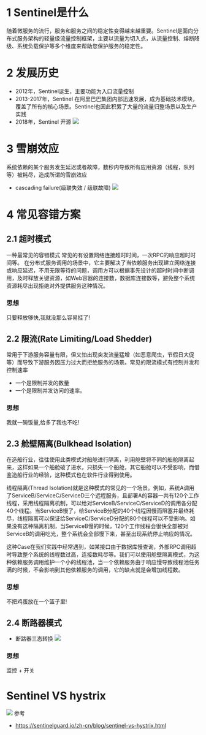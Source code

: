 # 1 Sentinel是什么
随着微服务的流行，服务和服务之间的稳定性变得越来越重要。Sentinel是面向分布式服务架构的轻量级流量控制框架，主要以流量为切入点，从流量控制、熔断降级、系统负载保护等多个维度来帮助您保护服务的稳定性。

# 2 发展历史
- 2012年，Sentinel诞生，主要功能为入口流量控制
- 2013-2017年，Sentinel 在阿里巴巴集团内部迅速发展，成为基础技术模块，覆盖了所有的核心场景。Sentinel也因此积累了大量的流量归整场景以及生产实践
- 2018年，Sentinel 开源
![](https://img-blog.csdnimg.cn/20200514140734637.png?x-oss-process=image/watermark,type_ZmFuZ3poZW5naGVpdGk,shadow_10,text_aHR0cHM6Ly9ibG9nLmNzZG4ubmV0L3FxXzMzNTg5NTEw,size_1,color_FFFFFF,t_70)

# 3 雪崩效应
系统依赖的某个服务发生延迟或者故障，数秒内导致所有应用资源（线程，队列等）被耗尽，造成所谓的雪崩效应

- cascading failure(级联失效 / 级联故障)
![](https://img-blog.csdnimg.cn/20191027184013646.png?x-oss-process=image/watermark,type_ZmFuZ3poZW5naGVpdGk,shadow_10,text_aHR0cHM6Ly9ibG9nLmNzZG4ubmV0L3FxXzMzNTg5NTEw,size_1,color_FFFFFF,t_70)
# 4 常见容错方案
## 2.1 超时模式
一种最常见的容错模式
常见的有设置网络连接超时时间，一次RPC的响应超时时间等。
在分布式服务调用的场景中，它主要解决了当依赖服务出现建立网络连接或响应延迟，不用无限等待的问题，调用方可以根据事先设计的超时时间中断调用，及时释放关键资源，如Web容器的连接数，数据库连接数等，避免整个系统资源耗尽出现拒绝对外提供服务这种情况。

### 思想
只要释放够快,我就没那么容易挂了!

## 2.2 限流(Rate Limiting/Load Shedder)
常用于下游服务容量有限，但又怕出现突发流量猛增（如恶意爬虫，节假日大促等）而导致下游服务因压力过大而拒绝服务的场景。常见的限流模式有控制并发和控制速率
- 一个是限制并发的数量
- 一个是限制并发访问的速率。

### 思想
我就一碗饭量,给多了我也不吃!


## 2.3 舱壁隔离(Bulkhead Isolation)
在造船行业，往往使用此类模式对船舱进行隔离，利用舱壁将不同的船舱隔离起来，这样如果一个船舱破了进水，只损失一个船舱，其它船舱可以不受影响，而借鉴造船行业的经验，这种模式也在软件行业得到使用。

线程隔离(Thread Isolation)就是这种模式的常见的一个场景。例如，系统A调用了ServiceB/ServiceC/ServiceD三个远程服务，且部署A的容器一共有120个工作线程，采用线程隔离机制，可以给对ServiceB/ServiceC/ServiceD的调用各分配40个线程。当ServiceB慢了，给ServiceB分配的40个线程因慢而阻塞并最终耗尽，线程隔离可以保证给ServiceC/ServiceD分配的80个线程可以不受影响。如果没有这种隔离机制，当ServiceB慢的时候，120个工作线程会很快全部被对ServiceB的调用吃光，整个系统会全部慢下来，甚至出现系统停止响应的情况。

这种Case在我们实践中经常遇到，如某接口由于数据库慢查询，外部RPC调用超时导致整个系统的线程数过高，连接数耗尽等。我们可以使用舱壁隔离模式，为这种依赖服务调用维护一个小的线程池，当一个依赖服务由于响应慢导致线程池任务满的时候，不会影响到其他依赖服务的调用，它的缺点就是会增加线程数。

### 思想
不把鸡蛋放在一个篮子里!

## 2.4 断路器模式
- 断路器三态转换
![](https://img-blog.csdnimg.cn/20191027202301486.png?x-oss-process=image/watermark,type_ZmFuZ3poZW5naGVpdGk,shadow_10,text_aHR0cHM6Ly9ibG9nLmNzZG4ubmV0L3FxXzMzNTg5NTEw,size_1,color_FFFFFF,t_70)

### 思想
监控 + 开关

# Sentinel VS hystrix

![](https://img-blog.csdnimg.cn/2020122019133277.png?x-oss-process=image/watermark,type_ZmFuZ3poZW5naGVpdGk,shadow_10,text_aHR0cHM6Ly9ibG9nLmNzZG4ubmV0L3FxXzMzNTg5NTEw,size_1,color_FFFFFF,t_70)
参考
- https://sentinelguard.io/zh-cn/blog/sentinel-vs-hystrix.html